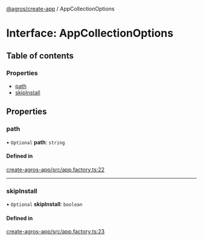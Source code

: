 [@agros/create-app](../index.md) / AppCollectionOptions

# Interface: AppCollectionOptions

## Table of contents

### Properties

- [path](AppCollectionOptions.md#path)
- [skipInstall](AppCollectionOptions.md#skipinstall)

## Properties

### <a id="path" name="path"></a> path

• `Optional` **path**: `string`

#### Defined in

[create-agros-app/src/app.factory.ts:22](https://github.com/agrosjs/agros/blob/19ac562/packages/create-agros-app/src/app.factory.ts#L22)

___

### <a id="skipinstall" name="skipinstall"></a> skipInstall

• `Optional` **skipInstall**: `boolean`

#### Defined in

[create-agros-app/src/app.factory.ts:23](https://github.com/agrosjs/agros/blob/19ac562/packages/create-agros-app/src/app.factory.ts#L23)
